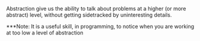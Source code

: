 Abstraction give us the ability to talk about problems at a higher (or more abstract) level, without getting sidetracked by uninteresting details. 

***Note: It is a useful skill, in programming, to notice when you are working at too low a level of abstraction 
